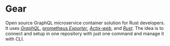 

# Gear
Open source GraphQL microservice container solution for Rust developers. It uses [*GraphQL*](), [prometheus *Exporter*](), [*Actix-web*](), and [*Rust*](). The idea is to connect and setup in one repository with just one command and manage it with CLI.

